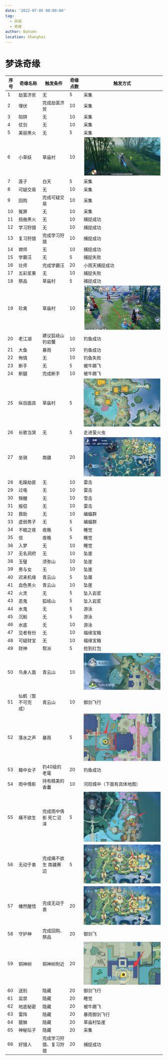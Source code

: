 ```yaml
---
date: '2022-07-05 08:00:00'
tag: 
  - 异闻
  - 奇缘
author: Bansen
location: Shanghai  
---
```


# 梦诛奇缘
序号|奇缘名称 | 触发条件|奇缘点数|触发方式
---|---|---|---|---
1|劫富济贫|无|5|采集
2|埋伏|完成劫富济贫|10|采集
3|陷阱|无|10|采集
4|仗剑|无|10|采集
5|美丽黑火|无|5|采集
6|小草妖|草庙村|10|![采集鲜花](./xiaocaoyao.png)
7|莲子|白天|5|采集
8|可疑交易|无|10|采集
9|回购|完成可疑交易|10|采集
10|冤罪|无|10|采集
11|扭曲黑火|无|10|捕捉成功
12|学习狩猎|无|10|捕捉成功
13|复习狩猎|完成学习狩猎|10|捕捉成功
14|襟师|无|10|捕捉成功
15|学霸汪|无|5|捕捉失败
16|壮师|完成学霸汪|20|小雨天捕捉成功
17|五彩浆果|无|10|捕捉失败
18|祭品|草庙村|5|捕捉成功
19|珍禽|草庙村|10|![捕捉成功，抓小黄鸡](./19.png)
20|老江湖|建议狐岐山钓岩蟹|10|钓鱼成功
21|大鱼|暴雨|10|钓鱼成功
22|殉情|无|10|钓鱼失败
23|断手|无|5|被牛踢飞
24|断腿|完成断手|10|被牛踢飞
25|纵目面具|草庙村|5|![在水车旁边转悠](./25.png)
26|长歌当哭|无|5|走进萤火虫
27|坐骑|南疆|20|![惊起萤火虫](./zuoqi.png)
28|毛躁劫匪|无|10|雷击
29|过电|无|10|雷击
30|锦鲤|无|10|雪击
31|报偿|无|10|雷击
32|救助|无|10|编蝠群
33|虚弱男子|无|5|编蝠群
34|不眠之夜|夜晚|5|睡觉
35|信|夜晚|5|睡觉
36|入梦|无|10|睡觉
37|无名洞府|无|10|坠崖
38|玉璧|须弥山|10|坠崖
39|男与女|无|10|坠崖
40|迟来机缘|青云山|5|坠厘
41|血色黑火|青云山|10|坠崖
42|火灵|无|5|坠入岩浆
43|恶鬼|狐岐山|5|坠入岩浆
44|水鬼|无|5|游泳
45|沉船|无|5|游泳
46|水底|无|10|游泳
47|见者有份|无|10|福缘宝箱
48|可疑财宝|无|10|福缘宝箱
49|财神|帮派|5|抢到红包
50|鸟身人面|青云山|10|![御剑飞行（大竹峰）](./50.png)
51|仙鹤（暂不可完成）|青云山|10|御剑飞行
52|落水之声|暴雨|5|![莳花阁旁的江边](./52.png)
53|箱中女子|钓40级的老鼋|20|钓鱼成功
54|雨中倩影|持有精美的香囊|10|河阳城中（下面有具体地图）
55|痛不欲生|完成雨中倩影 死亡沼泽|5|![偏僻之处](./55.png)
56|无动于衷|完成痛不欲生 南疆赛边|5|![空旷之处](./56.png)
57|幡然醒悟|完成无动于衷|20|![四处走走](./56.png)
58|守护神|完成回购、祭品|20|御剑飞|
59|铜神树|铜神树附近|20|![铜神树散发光芒](./59.png)
60|送别|隐藏|20|御剑飞行
61|监禁|隐藏|20|睡觉
62|地底秘密|隐藏|20|被牛踢飞
63|雷阵|隐藏|20|暴雨御剑飞行
64|貔貅|隐藏|20|草庙村坠崖
65|神秘坛子|隐藏|20|采集
66|好猎人|完成学习狩猎、复习狩猎|20|捕捉成功